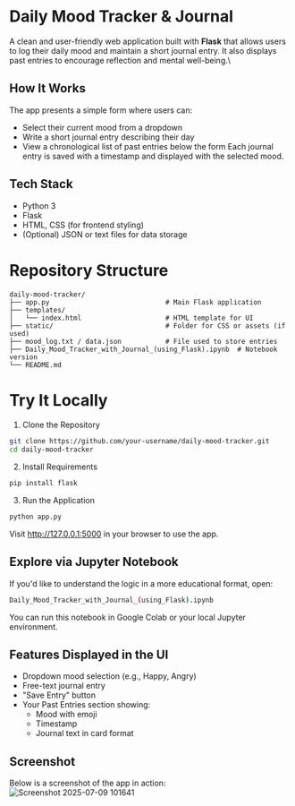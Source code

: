 # Daily Mood Tracker & Journal
A clean and user-friendly web application built with **Flask** that allows users to log their daily mood and maintain a short journal entry. It also displays past entries to encourage reflection and mental well-being.\

## How It Works
The app presents a simple form where users can:
- Select their current mood from a dropdown
- Write a short journal entry describing their day
- View a chronological list of past entries below the form
Each journal entry is saved with a timestamp and displayed with the selected mood.

## Tech Stack
- Python 3
- Flask
- HTML, CSS (for frontend styling)
- (Optional) JSON or text files for data storage

# Repository Structure
```plaintext
daily-mood-tracker/
├── app.py                             # Main Flask application
├── templates/
│   └── index.html                     # HTML template for UI
├── static/                            # Folder for CSS or assets (if used)
├── mood_log.txt / data.json           # File used to store entries
├── Daily_Mood_Tracker_with_Journal_(using_Flask).ipynb  # Notebook version
└── README.md
```

# Try It Locally
1. Clone the Repository
```bash
git clone https://github.com/your-username/daily-mood-tracker.git
cd daily-mood-tracker
```
2. Install Requirements
```bash
pip install flask
```
3. Run the Application
```bash
python app.py
```
Visit http://127.0.0.1:5000 in your browser to use the app.

## Explore via Jupyter Notebook
If you'd like to understand the logic in a more educational format, open:

```bash
Daily_Mood_Tracker_with_Journal_(using_Flask).ipynb
```
You can run this notebook in Google Colab or your local Jupyter environment.

## Features Displayed in the UI
- Dropdown mood selection (e.g., Happy, Angry)
- Free-text journal entry
- "Save Entry" button
- Your Past Entries section showing:
  - Mood with emoji
  - Timestamp
  - Journal text in card format

## Screenshot
Below is a screenshot of the app in action:
![Screenshot 2025-07-09 101641](https://github.com/user-attachments/assets/bd9465b5-3d2e-42a1-bddf-0a70a432e83d)
